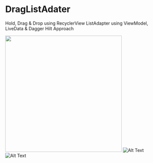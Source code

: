 # DragListAdater
Hold, Drag &amp; Drop using RecyclerView ListAdapter using ViewModel, LiveData &amp; Dagger Hilt Approach

<img src="https://github.com/MortezaNedaei/DragListAdater/blob/master/art/screenshot.jpg" width="370"> ![Alt Text](https://github.com/MortezaNedaei/DragListAdater/blob/master/art/screen.gif) ![Alt Text](https://github.com/MortezaNedaei/DragListAdater/blob/master/art/animation.gif)


